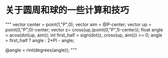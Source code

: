 # 关于圆周和球的一些计算和技巧


"""
vector center = point(1,"P",0);
vector aim = @P-center;
vector up = point(0,"P",0)-center;
vector z= cross(up,(point(0,"P",1)-center));
float angle = acos(dot(up, aim));
int first_half = sign(dot(z, cross(up, aim))) >= 0;
angle = first_half ? angle : 2*PI - angle;

@angle = rint(degrees(angle));
"""


